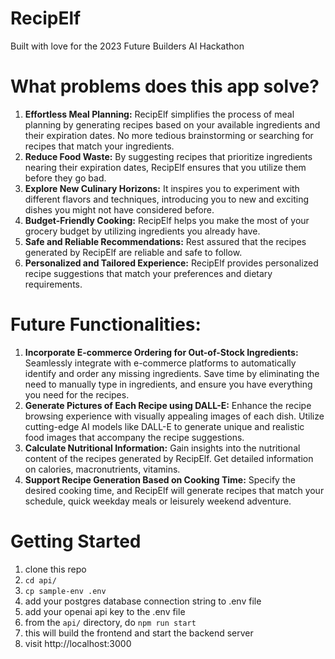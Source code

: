 # RecipElf
Built with love for the 2023 Future Builders AI Hackathon

# What problems does this app solve?
1. **Effortless Meal Planning:** RecipElf simplifies the process of meal planning by generating recipes based on your available ingredients and their expiration dates. No more tedious brainstorming or searching for recipes that match your ingredients.
2. **Reduce Food Waste:** By suggesting recipes that prioritize ingredients nearing their expiration dates, RecipElf ensures that you utilize them before they go bad. 
3. **Explore New Culinary Horizons:** It inspires you to experiment with different flavors and techniques, introducing you to new and exciting dishes you might not have considered before.
4. **Budget-Friendly Cooking:** RecipElf helps you make the most of your grocery budget by utilizing ingredients you already have. 
5. **Safe and Reliable Recommendations:** Rest assured that the recipes generated by RecipElf are reliable and safe to follow.
6. **Personalized and Tailored Experience:** RecipElf provides personalized recipe suggestions that match your preferences and dietary requirements.

# Future Functionalities:
1. **Incorporate E-commerce Ordering for Out-of-Stock Ingredients:** Seamlessly integrate with e-commerce platforms to automatically identify and order any missing ingredients. Save time by eliminating the need to manually type in ingredients, and ensure you have everything you need for the recipes.
2. **Generate Pictures of Each Recipe using DALL-E:** Enhance the recipe browsing experience with visually appealing images of each dish. Utilize cutting-edge AI models like DALL-E to generate unique and realistic food images that accompany the recipe suggestions.
3. **Calculate Nutritional Information:** Gain insights into the nutritional content of the recipes generated by RecipElf. Get detailed information on calories, macronutrients, vitamins.
4. **Support Recipe Generation Based on Cooking Time:** Specify the desired cooking time, and RecipElf will generate recipes that match your schedule, quick weekday meals or leisurely weekend adventure.

# Getting Started
1. clone this repo
2. `cd api/`
3. `cp sample-env .env`
4. add your postgres database connection string to .env file
5. add your openai api key to the .env file
6. from the `api/` directory, do `npm run start`
7. this will build the frontend and start the backend server
8. visit http://localhost:3000

